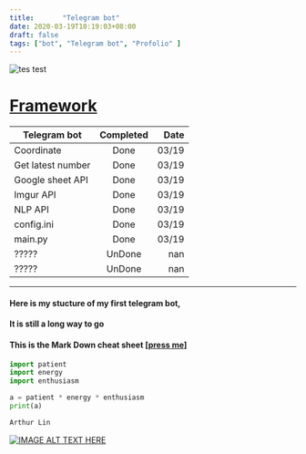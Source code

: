 ```yaml
---
title:       "Telegram bot"
date: 2020-03-19T10:19:03+08:00
draft: false
tags: ["bot", "Telegram bot", "Profolio" ]
---
```


![tes test](https://www.freepnglogos.com/uploads/telegram-logo-18.png)
# [Framework](https://github.com/arthur8485)

|Telegram bot			|Completed		| Date  |
| ------------- 		|:-------------:| -----:|
| Coordinate    		| Done			| 03/19 |
| Get latest number     | Done		    | 03/19 |
| Google sheet API	 	| Done     		| 03/19 |
| Imgur API  			| Done 			| 03/19 |
| NLP API    			| Done      	| 03/19 |
| config.ini 			| Done      	| 03/19 |
| main.py 	 			| Done      	| 03/19 |
| ?????					| UnDone    	|  nan	|
| ?????					| UnDone    	|  nan	|

---
#### Here is my stucture of my first telegram bot, 
#### It is still a long way to go
#### This is the Mark Down cheat sheet [[press me](https://github.com/arthur8485)]





```python
import patient
import energy
import enthusiasm

a = patient * energy * enthusiasm
print(a)
```

```python
Arthur Lin 
```



[![IMAGE ALT TEXT HERE](http://img.youtube.com/vi/tkXzZuqkcG0/0.jpg)](http://www.youtube.com/watch?v=tkXzZuqkcG0)




	 





